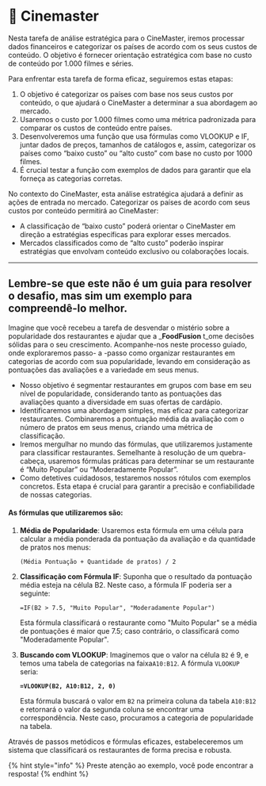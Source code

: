 # 🍿 Cinemaster

Nesta tarefa de análise estratégica para o CineMaster, iremos  processar dados financeiros e categorizar os países de acordo com os seus custos de conteúdo. O objetivo é fornecer orientação estratégica com base no custo de conteúdo por 1.000 filmes e séries.

Para enfrentar esta tarefa de forma eficaz, seguiremos estas etapas:

1. O objetivo é categorizar os países com base nos seus custos por conteúdo, o que ajudará o CineMaster a determinar a sua abordagem ao mercado.
2. Usaremos o custo por 1.000 filmes como uma métrica padronizada para comparar os custos de conteúdo entre países.
3. Desenvolveremos uma função que usa fórmulas como VLOOKUP  e IF, juntar dados de preços, tamanhos de catálogos e, assim, categorizar os países como “baixo custo” ou “alto custo” com base no custo por 1000 filmes.
4. É crucial testar a função com exemplos de dados para garantir que ela forneça as categorias corretas.

No contexto do CineMaster, esta análise estratégica ajudará a definir as ações de entrada no mercado. Categorizar os países de acordo com seus custos por conteúdo permitirá ao CineMaster:

* A classificação de “baixo custo” poderá orientar o CineMaster em direção a estratégias específicas para explorar esses mercados.
* Mercados classificados como de “alto custo” poderão inspirar estratégias que envolvam conteúdo exclusivo ou colaborações locais.

***

## Lembre-se que este não é um guia para resolver o desafio, mas sim um exemplo para compreendê-lo  melhor.

Imagine que você recebeu a tarefa de desvendar o mistério sobre a popularidade dos restaurantes e ajudar que a  _**FoodFusion** t_ome decisões sólidas para o seu crescimento. Acompanhe-nos neste processo guiado, onde exploraremos passo- a -passo como organizar restaurantes em categorias de acordo com sua popularidade, levando em consideração as pontuações das avaliações e a variedade em seus menus.

* Nosso objetivo é segmentar restaurantes em grupos com base em seu nível de popularidade, considerando tanto as pontuações das avaliações quanto a diversidade em suas ofertas de cardápio.
* Identificaremos uma abordagem simples, mas eficaz para categorizar restaurantes. Combinaremos a pontuação média da avaliação com o número de pratos em seus menus, criando uma métrica de classificação.
* Iremos mergulhar no mundo das fórmulas, que utilizaremos justamente para classificar restaurantes. Semelhante à resolução de um quebra-cabeça, usaremos fórmulas práticas para determinar se um restaurante é “Muito Popular” ou “Moderadamente Popular”.
* Como detetives cuidadosos, testaremos nossos rótulos com exemplos concretos. Esta etapa é crucial para garantir a precisão e confiabilidade de nossas categorias.

#### As fórmulas que utilizaremos são:

1.  **Média de Popularidade**: Usaremos esta fórmula em uma célula para calcular a média ponderada da pontuação da avaliação e da quantidade de pratos nos menus:

    ```excel-formula
    (Média Pontuação + Quantidade de pratos) / 2
    ```
2.  **Classificação com Fórmula IF**: Suponha que o resultado da pontuação média esteja na célula B2. Neste caso, a fórmula IF poderia ser a seguinte:

    ```excel-formula
    =IF(B2 > 7.5, "Muito Popular", "Moderadamente Popular")
    ```

    Esta fórmula classificará o restaurante como "Muito Popular" se a média de pontuações é maior que 7.5; caso contrário, o classificará como "Moderadamente Popular".
3.  **Buscando com VLOOKUP**: Imaginemos que o valor na célula `B2` é 9,  e temos uma tabela de categorias na faixa`A10:B12`. A fórmula `VLOOKUP` seria:

    <pre class="language-excel-formula"><code class="lang-excel-formula"><strong>=VLOOKUP(B2, A10:B12, 2, 0)
    </strong></code></pre>

    Esta fórmula buscará o valor em `B2` na primeira coluna da tabela `A10:B12` e retornará o valor  da segunda coluna se encontrar uma correspondência. Neste caso, procuramos a categoria de popularidade na tabela.

Através de passos metódicos e fórmulas eficazes, estabeleceremos um sistema que classificará os restaurantes de forma precisa e robusta.

{% hint style="info" %}
Preste atenção ao exemplo, você pode encontrar a resposta!
{% endhint %}
